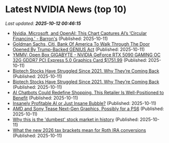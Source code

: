 # Latest NVIDIA News (top 10)
_Last updated: **2025-10-12 00:46:15**_

- [Nvidia, Microsoft, and OpenAI: This Chart Captures AI’s ‘Circular Financing.’ - Barron's](https://slashdot.org/firehose.pl?op=view&amp;id=179749378) (Published: 2025-10-11)
- [Goldman Sachs, Citi, Bank Of America To Walk Through The Door Opened By Trump-Backed GENIUS Act](https://finance.yahoo.com/news/goldman-sachs-citi-bank-america-003107077.html) (Published: 2025-10-11)
- [YMMV: Open Box GIGABYTE - NVIDIA GeForce RTX 5090 GAMING OC 32G GDDR7 PCI Express 5.0 Graphics Card $1751.99](https://slickdeals.net/f/18689740-ymmv-open-box-gigabyte-nvidia-geforce-rtx-5090-gaming-oc-32g-gddr7-pci-express-5-0-graphics-card-1751-99) (Published: 2025-10-11)
- [Biotech Stocks Have Struggled Since 2021. Why They’re Coming Back](https://biztoc.com/x/356d74979cabf899) (Published: 2025-10-11)
- [Biotech Stocks Have Struggled Since 2021. Why They’re Coming Back](https://biztoc.com/x/356d74979cabf899) (Published: 2025-10-11)
- [AI Chatbots Could Redefine Shopping. This Retailer Is Well-Positioned to Benefit](https://biztoc.com/x/16d15b26a0e28e93) (Published: 2025-10-11)
- [Insanely Profitable AI or Just Insane Bubble?](https://www.nextbigfuture.com/2025/10/insanely-profitable-ai-or-just-insane-bubble.html) (Published: 2025-10-11)
- [AMD and Sony Tease Next-Gen Graphics, Possibly for a PS6](https://www.cnet.com/tech/computing/amd-and-sony-tease-next-gen-graphics-possibly-for-a-ps6/) (Published: 2025-10-11)
- [Why this is the 'dumbest' stock market in history](https://biztoc.com/x/2411df323f83e5de) (Published: 2025-10-11)
- [What the new 2026 tax brackets mean for Roth IRA conversions](https://biztoc.com/x/28b2b4e9112cdddf) (Published: 2025-10-11)
